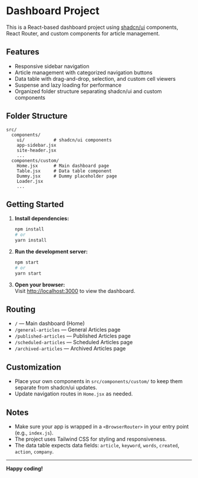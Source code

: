 # Dashboard Project

This is a React-based dashboard project using [shadcn/ui](https://ui.shadcn.com/) components, React Router, and custom components for article management.

## Features

- Responsive sidebar navigation
- Article management with categorized navigation buttons
- Data table with drag-and-drop, selection, and custom cell viewers
- Suspense and lazy loading for performance
- Organized folder structure separating shadcn/ui and custom components

## Folder Structure

```
src/
  components/
    ui/           # shadcn/ui components
    app-sidebar.jsx
    site-header.jsx
    ...
  components/custom/
    Home.jsx      # Main dashboard page
    Table.jsx     # Data table component
    Dummy.jsx     # Dummy placeholder page
    Loader.jsx
    ...
```

## Getting Started

1. **Install dependencies:**

   ```bash
   npm install
   # or
   yarn install
   ```

2. **Run the development server:**

   ```bash
   npm start
   # or
   yarn start
   ```

3. **Open your browser:**  
   Visit [http://localhost:3000](http://localhost:3000) to view the dashboard.

## Routing

- `/` — Main dashboard (Home)
- `/general-articles` — General Articles page
- `/published-articles` — Published Articles page
- `/scheduled-articles` — Scheduled Articles page
- `/archived-articles` — Archived Articles page

## Customization

- Place your own components in `src/components/custom/` to keep them separate from shadcn/ui updates.
- Update navigation routes in `Home.jsx` as needed.

## Notes

- Make sure your app is wrapped in a `<BrowserRouter>` in your entry point (e.g., `index.js`).
- The project uses Tailwind CSS for styling and responsiveness.
- The data table expects data fields: `article`, `keyword`, `words`, `created`, `action`, `company`.

---

**Happy coding!**

